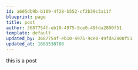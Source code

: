 ```yaml
---
id: a605db9b-b109-4f28-b552-cf2b39c3a11f
blueprint: page
title: post
author: 3687754f-eb10-4975-9ce0-49fda2800f51
template: default
updated_by: 3687754f-eb10-4975-9ce0-49fda2800f51
updated_at: 1689530708
---
```

this is a post